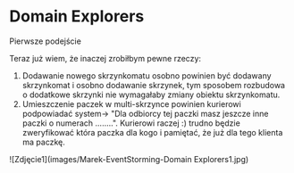# Domain Explorers
Pierwsze podejście

Teraz już wiem, że inaczej zrobiłbym pewne rzeczy:
1. Dodawanie nowego skrzynkomatu osobno powinien być dodawany skrzynkomat i osobno dodawanie skrzynek, tym sposobem rozbudowa o dodatkowe skrzynki nie wymagałaby zmiany obiektu skrzynkomatu.
2. Umieszczenie paczek w multi-skrzynce powinien kurierowi podpowiadać system-> "Dla odbiorcy tej paczki masz jeszcze inne paczki o numerach ........". Kurierowi raczej :) trudno będzie zweryfikować która paczka dla kogo i pamiętać, że już dla tego klienta ma paczkę.

![Zdjęcie1](images/Marek-EventStorming-Domain Explorers1.jpg)

